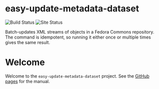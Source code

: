 easy-update-metadata-dataset
============================
![Build Status](https://github.com/DANS-KNAW/easy-update-metadata-dataset/actions/workflows/build.yml/badge.svg)
![Site Status](https://github.com/DANS-KNAW/easy-update-metadata-dataset/actions/workflows/docs.yml/badge.svg)

Batch-updates XML streams of objects in a Fedora Commons repository. The command is idempotent, so running it either once or multiple times gives the same result.

Welcome
=======

Welcome to the `easy-update-metadata-dataset` project. See the [GitHub pages](https://dans-knaw.github.io/easy-update-metadata-dataset/) for the manual.
